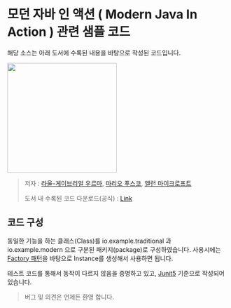 # 모던 자바 인 액션 ( Modern Java In Action ) 관련 샘플 코드

해당 소스는 아래 도서에 수록된 내용을 바탕으로 작성된 코드입니다.

<img src="https://user-images.githubusercontent.com/1405482/119990310-2568eb80-c003-11eb-99bb-e9809416ae14.jpeg" width="250"  />

> 저자 : [라울-게이브리얼 우르마](https://uk.linkedin.com/in/raoulurma), 
> [마리오 푸스코](https://it.linkedin.com/in/mario-fusco-3467213), 
> [앨런 마이크로프트](https://www.cl.cam.ac.uk/~am21/)
>
> 도서 내 수록된 코드 다운로드(공식) : [Link](https://www.hanbit.co.kr/support/supplement_survey.html?pcode=B4926602499)
## 코드 구성

동일한 기능을 하는 클래스(Class)를 io.example.traditional 과 io.example.modern 으로 구분된 패키지(package)로 구성하였습니다.
사용시에는 [Factory 패턴](https://www.baeldung.com/creational-design-patterns)을 바탕으로 Instance를 생성해서 사용하면 됩니다.

테스트 코드를 통해서 동작이 다르지 않음을 증명하고 있고, [Junit5](https://junit.org/junit5/docs/current/user-guide/) 기준으로 작성되어 있습니다.


> 버그 및 의견은 언제든 환영 합니다.
 
